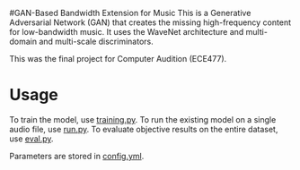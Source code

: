 #GAN-Based Bandwidth Extension for Music
This is a Generative Adversarial Network (GAN) that creates the missing high-frequency content
for low-bandwidth music. It uses the WaveNet architecture and multi-domain and multi-scale
discriminators.

This was the final project for Computer Audition (ECE477).


# Usage
To train the model, use [training.py](training.py). To run the existing model on a single
audio file, use [run.py](run.py). To evaluate objective results on the entire dataset, use 
[eval.py](eval.py).

Parameters are stored in [config.yml](config.yml).
